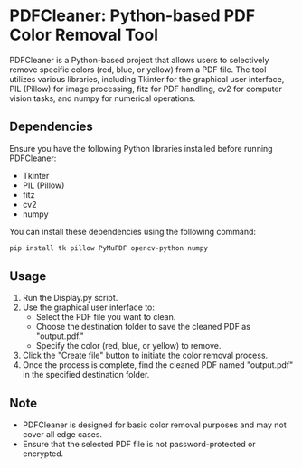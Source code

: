 # PDFCleaner: Python-based PDF Color Removal Tool

PDFCleaner is a Python-based project that allows users to selectively remove specific colors (red, blue, or yellow) from a PDF file. The tool utilizes various libraries, including Tkinter for the graphical user interface, PIL (Pillow) for image processing, fitz for PDF handling, cv2 for computer vision tasks, and numpy for numerical operations.

## Dependencies
Ensure you have the following Python libraries installed before running PDFCleaner:
- Tkinter
- PIL (Pillow)
- fitz
- cv2
- numpy

You can install these dependencies using the following command:
```bash
pip install tk pillow PyMuPDF opencv-python numpy
```
## Usage

1. Run the Display.py script.
2. Use the graphical user interface to:
   - Select the PDF file you want to clean.
   - Choose the destination folder to save the cleaned PDF as "output.pdf."
   - Specify the color (red, blue, or yellow) to remove.
3. Click the "Create file" button to initiate the color removal process.
4. Once the process is complete, find the cleaned PDF named "output.pdf" in the specified destination folder.

## Note

- PDFCleaner is designed for basic color removal purposes and may not cover all edge cases.
- Ensure that the selected PDF file is not password-protected or encrypted.
